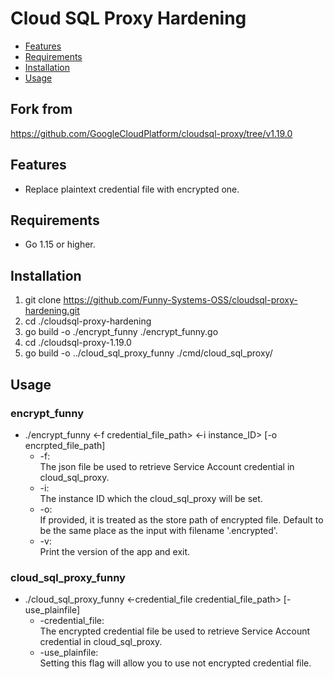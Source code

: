 # Cloud SQL Proxy Hardening
+ [Features](#Features)
+ [Requirements](#Requirements)
+ [Installation](#Installation)
+ [Usage](#Usage)
## Fork from
https://github.com/GoogleCloudPlatform/cloudsql-proxy/tree/v1.19.0
## Features
+ Replace plaintext credential file with encrypted one.
## Requirements
+ Go 1.15 or higher.
## Installation
1. git clone https://github.com/Funny-Systems-OSS/cloudsql-proxy-hardening.git
2. cd ./cloudsql-proxy-hardening
3. go build -o ./encrypt_funny ./encrypt_funny.go
4. cd ./cloudsql-proxy-1.19.0
5. go build -o ../cloud_sql_proxy_funny ./cmd/cloud_sql_proxy/
## Usage
### encrypt_funny
+ ./encrypt_funny <-f credential_file_path> <-i instance_ID> [-o encrpted_file_path]
  + -f:\
    The json file be used to retrieve Service Account credential in cloud_sql_proxy.
  + -i:\
    The instance ID which the cloud_sql_proxy will be set.
  + -o:\
    If provided, it is treated as the store path of encrypted file. Default to be the same place as the input with filename '<FILENAME>.encrypted'.
  + -v:\
    Print the version of the app and exit.
### cloud_sql_proxy_funny
+ ./cloud_sql_proxy_funny <-credential_file credential_file_path> [-use_plainfile]
  + -credential_file:\
    The encrypted credential file be used to retrieve Service Account credential in cloud_sql_proxy.
  + -use_plainfile:\
    Setting this flag will allow you to use not encrypted credential file.
